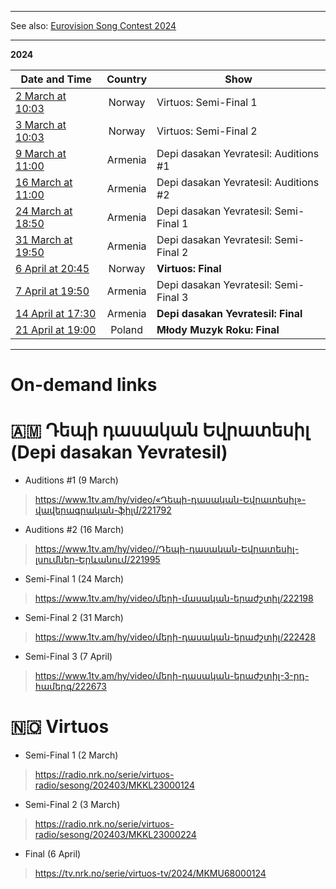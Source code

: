 [ ](https://pbs.twimg.com/media/F8E2hFPaYAAXpf9?format=jpg&name=large)

*****

See also: [Eurovision Song Contest 2024](https://github.com/teiraaa/esc_vod_links/blob/main/esc2024.md)

*****

**2024**

Date and Time | Country | Show
---|:---:|---
[2 March at 10:03](https://www.timeanddate.com/worldclock/fixedtime.html?iso=20240302T1003&p1=187)|Norway|Virtuos: Semi-Final 1
[3 March at 10:03](https://www.timeanddate.com/worldclock/fixedtime.html?iso=20240302T1003&p1=187)|Norway|Virtuos: Semi-Final 2
[9 March at 11:00](https://www.timeanddate.com/worldclock/fixedtime.html?iso=20240309T14&p1=370)|Armenia|Depi dasakan Yevratesil: Auditions #1
[16 March at 11:00](https://www.timeanddate.com/worldclock/fixedtime.html?iso=20240316T14&p1=370)|Armenia|Depi dasakan Yevratesil: Auditions #2
[24 March at 18:50](https://www.timeanddate.com/worldclock/fixedtime.html?iso=20240324T2150&p1=370)|Armenia|Depi dasakan Yevratesil: Semi-Final 1
[31 March at 19:50](https://www.timeanddate.com/worldclock/fixedtime.html?iso=20240324T2150&p1=370)|Armenia|Depi dasakan Yevratesil: Semi-Final 2
[6 April at 20:45](https://www.timeanddate.com/worldclock/fixedtime.html?iso=20240406T2045&p1=187)|Norway|**Virtuos: Final**
[7 April at 19:50](https://www.timeanddate.com/worldclock/fixedtime.html?iso=20240407T2150&p1=370)|Armenia|Depi dasakan Yevratesil: Semi-Final 3
[14 April at 17:30](https://www.timeanddate.com/worldclock/fixedtime.html?iso=20240414T1930&p1=370)|Armenia|**Depi dasakan Yevratesil: Final**
[21 April at 19:00](https://www.timeanddate.com/worldclock/fixedtime.html?iso=20240421T19&p1=262)|Poland|**Młody Muzyk Roku: Final**

*****

# On-demand links

# 🇦🇲 Դեպի դասական Եվրատեսիլ (Depi dasakan Yevratesil)

* Auditions #1 (9 March)

> https://www.1tv.am/hy/video/«Դեպի-դասական-Եվրատեսիլ»-վավերագրական-ֆիլմ/221792

* Auditions #2 (16 March)

> https://www.1tv.am/hy/video//Դեպի-դասական-Եվրատեսիլ-լսումներ-Երևանում/221995

* Semi-Final 1 (24 March)

> https://www.1tv.am/hy/video/մերի-մասական-երաժշտիլ/222198

* Semi-Final 2 (31 March)

> https://www.1tv.am/hy/video/մերի-դասական-երաժշտիլ/222428

* Semi-Final 3 (7 April)

> https://www.1tv.am/hy/video/մերի-դասական-երաժշտիլ-3-րդ-համերգ/222673

# 🇳🇴 Virtuos

* Semi-Final 1 (2 March)

> https://radio.nrk.no/serie/virtuos-radio/sesong/202403/MKKL23000124

* Semi-Final 2 (3 March)

> https://radio.nrk.no/serie/virtuos-radio/sesong/202403/MKKL23000224

* Final (6 April)

> https://tv.nrk.no/serie/virtuos-tv/2024/MKMU68000124